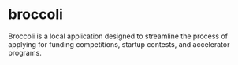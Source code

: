 # broccoli
Broccoli is a local application designed to streamline the process of applying for funding competitions, startup contests, and accelerator programs.
